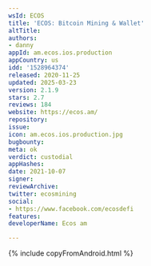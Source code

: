 ```yaml
---
wsId: ECOS
title: 'ECOS: Bitcoin Mining & Wallet'
altTitle: 
authors:
- danny
appId: am.ecos.ios.production
appCountry: us
idd: '1528964374'
released: 2020-11-25
updated: 2025-03-23
version: 2.1.9
stars: 2.7
reviews: 184
website: https://ecos.am/
repository: 
issue: 
icon: am.ecos.ios.production.jpg
bugbounty: 
meta: ok
verdict: custodial
appHashes: 
date: 2021-10-07
signer: 
reviewArchive: 
twitter: ecosmining
social:
- https://www.facebook.com/ecosdefi
features: 
developerName: Ecos am

---
```


{% include copyFromAndroid.html %}

